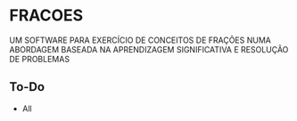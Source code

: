 # FRACOES
UM SOFTWARE PARA EXERCÍCIO DE CONCEITOS DE FRAÇÕES NUMA ABORDAGEM BASEADA NA APRENDIZAGEM SIGNIFICATIVA E RESOLUÇÃO DE PROBLEMAS

## To-Do
  * All

